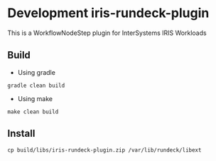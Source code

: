 # Development iris-rundeck-plugin 
This is a WorkflowNodeStep plugin for InterSystems IRIS Workloads

## Build

* Using gradle
```
gradle clean build
```

* Using make

```
make clean build
```

## Install

```
cp build/libs/iris-rundeck-plugin.zip /var/lib/rundeck/libext
```

